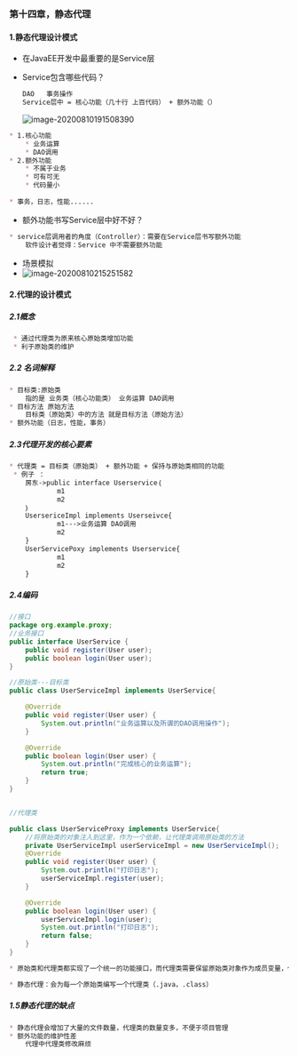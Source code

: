 ### 第十四章，静态代理

#### 1.静态代理设计模式

* 在JavaEE开发中最重要的是Service层

* Service包含哪些代码？

  ~~~markdown
  DAO   事务操作
  Service层中 = 核心功能（几十行 上百代码） + 额外功能（）
  ~~~

  ![image-20200810191508390](E:\Markdown\Spring\Spring5学习\image-20200810191508390.png)

~~~markdown
* 1.核心功能
    * 业务运算
    * DAO调用
* 2.额外功能
	* 不属于业务
	* 可有可无
	* 代码量小
	
* 事务，日志，性能......

~~~

* 额外功能书写Service层中好不好？

~~~markdown
* service层调用者的角度（Controller）：需要在Service层书写额外功能
	软件设计者觉得：Service 中不需要额外功能

~~~

* 场景模拟
* ![image-20200810215251582](E:\Markdown\Spring\Spring5学习\image-20200810215251582.png)





#### 2.代理的设计模式

##### 2.1概念

~~~markdown
 * 通过代理类为原来核心原始类增加功能
 * 利于原始类的维护
~~~

##### 2.2 名词解释

~~~markdown
* 目标类:原始类
	指的是 业务类（核心功能类） 业务运算 DAO调用
* 目标方法 原始方法
	目标类（原始类）中的方法 就是目标方法（原始方法）
* 额外功能（日志，性能，事务）

~~~

##### 2.3代理开发的核心要素

~~~markdown
* 代理类 = 目标类（原始类） + 额外功能 + 保持与原始类相同的功能
 * 例子 ：
 	房东->public interface Userservice｛
            m1
            m2
 	｝
 	UsersericeImpl implements Userseivce{
 			m1--->业务运算 DAO调用
            m2
 	}
 	UserServicePoxy implements Userservice{
 			m1
 			m2
 	}
~~~

##### 2.4编码

~~~java
//接口
package org.example.proxy;
//业务接口
public interface UserService {
    public void register(User user);
    public boolean login(User user);
}

~~~

~~~java
//原始类---目标类
public class UserServiceImpl implements UserService{

    @Override
    public void register(User user) {
        System.out.println("业务运算以及所谓的DAO调用操作");
    }

    @Override
    public boolean login(User user) {
        System.out.println("完成核心的业务运算");
        return true;
    }
}

~~~

~~~java 

//代理类

public class UserServiceProxy implements UserService{
    //将原始类的对象注入到这里，作为一个依赖，让代理类调用原始类的方法
    private UserServiceImpl userServiceImpl = new UserServiceImpl();
    @Override
    public void register(User user) {
        System.out.println("打印日志");
        userServiceImpl.register(user);
    }

    @Override
    public boolean login(User user) {
        userServiceImpl.login(user);
        System.out.println("打印日志");
        return false;
    }
}

~~~

~~~markdown
* 原始类和代理类都实现了一个统一的功能接口，而代理类需要保留原始类对象作为成员变量，代理类调用原始核心功能，将业务逻辑还是交给原始类实现，只是将附加功能自己实现

* 静态代理：会为每一个原始类编写一个代理类（.java，.class）
~~~

##### 1.5静态代理的缺点

~~~markdown
* 静态代理会增加了大量的文件数量，代理类的数量变多，不便于项目管理
* 额外功能的维护性差
	代理中代理类修改麻烦
~~~

